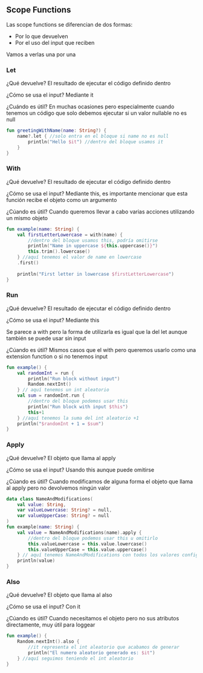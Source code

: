 ## Scope Functions

Las scope functions se diferencian de dos formas:

- Por lo que devuelven
- Por el uso del input que reciben

Vamos a verlas una por una

### Let

¿Qué devuelve? El resultado de ejecutar el código definido dentro

¿Cómo se usa el input? Mediante it

¿Cuándo es útil? En muchas ocasiones pero especialmente cuando tenemos un código que solo debemos ejecutar si un valor nullable no es null

```kotlin
fun greetingWithName(name: String?) {
    name?.let { //solo entra en el bloque si name no es null
        println("Hello $it") //dentro del bloque usamos it
    }
}
```

### With

¿Qué devuelve? El resultado de ejecutar el código definido dentro

¿Cómo se usa el input? Mediante this, es importante mencionar que esta función recibe el objeto como un argumento

¿Cúando es útil? Cuando queremos llevar a cabo varias acciones utilizando un mismo objeto


```kotlin
fun example(name: String) {
    val firstLetterLowercase = with(name) {
        //dentro del bloque usamos this, podría omitirse
        println("Name in uppercase ${this.uppercase()}")
        this.trim().lowercase()
    } //aquí tenemos el valor de name en lowercase
    .first()
    
    println("First letter in lowercase $firstLetterLowercase")
}
```

### Run

¿Qué devuelve? El resultado de ejecutar el código definido dentro

¿Cómo se usa el input? Mediante this

Se parece a with pero la forma de utilizarla es igual que la del let aunque también se puede usar sin input

¿Cúando es útil? Mismos casos que el with pero queremos usarlo como una extension function o si no tenemos input

```kotlin
fun example() {
    val randomInt = run {
        println("Run block without input")
        Random.nextInt()
    } // aquí tenemos un int aleatorio
    val sum = randomInt.run {
        //dentro del bloque podemos usar this
        println("Run block with input $this")
        this+1
    } //aquí tenemos la suma del int aleatorio +1
    println("$randomInt + 1 = $sum")
}
```


### Apply

¿Qué devuelve? El objeto que llama al apply

¿Cómo se usa el input? Usando this aunque puede omitirse

¿Cúando es útil? Cuando modificamos de alguna forma el objeto que llama al apply pero no devolvemos ningún valor


```kotlin
data class NameAndModifications(
    val value: String,
    var valueLowercase: String? = null,
    var valueUpperCase: String? = null
)
fun example(name: String) {
    val value = NameAndModifications(name).apply {
        //dentro del bloque podemos usar this u omitirlo
        this.valueLowercase = this.value.lowercase()
        this.valueUpperCase = this.value.uppercase()
    } // aquí tenemos NameAndModifications con todos los valores configurados
    println(value)
}
```


### Also

¿Qué devuelve? El objeto que llama al also

¿Cómo se usa el input? Con it

¿Cúando es útil? Cuando necesitamos el objeto pero no sus atributos directamente, muy útil para loggear


```kotlin
fun example() {
    Random.nextInt().also {
        //it representa el int aleatorio que acabamos de generar
        println("El numero aleatorio generado es: $it")
    } //aquí seguimos teniendo el int aleatorio
}
```